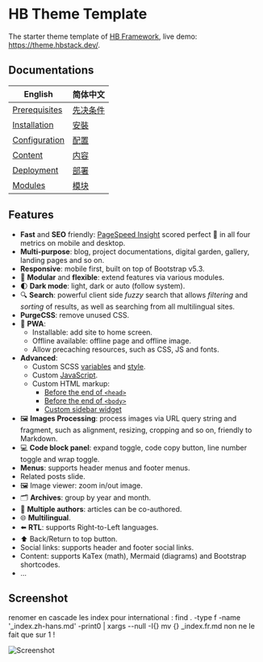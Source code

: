 # HB Theme Template

The starter theme template of [HB Framework](https://hbstack.dev/), live demo: https://theme.hbstack.dev/.

## Documentations

| English                                                                     | 简体中文                                                                    |
| --------------------------------------------------------------------------- | --------------------------------------------------------------------------- |
| [Prerequisites](https://hbstack.dev/en/docs/getting-started/prerequisites/) | [先决条件](https://hbstack.dev/zh-hans/docs/getting-started/prerequisites/) |
| [Installation](https://hbstack.dev/en/docs/getting-started/installation/)   | [安裝](https://hbstack.dev/zh-hans/docs/getting-started/installation/)      |
| [Configuration](https://hbstack.dev/en/docs/configuration/)                 | [配置](https://hbstack.dev/zh-hans/docs/configuration/)                     |
| [Content](https://hbstack.dev/en/docs/content/)                             | [内容](https://hbstack.dev/zh-hans/docs/content/)                           |
| [Deployment](https://hbstack.dev/en/docs/deployment/)                       | [部署](https://hbstack.dev/zh-hans/docs/deployment/)                        |
| [Modules](https://hbstack.dev/en/docs/modules/)                             | [模块](https://hbstack.dev/zh-hans/docs/modules/)                           |

## Features

- **Fast** and **SEO** friendly: [PageSpeed Insight](https://pagespeed.web.dev/analysis?url=https://theme.hbstack.dev/en/) scored perfect :100: in all four metrics on mobile and desktop.
- **Multi-purpose**: blog, project documentations, digital garden, gallery, landing pages and so on.
- **Responsive**: mobile first, built on top of Bootstrap v5.3.
- :ice_cube: **Modular** and **flexible**: extend features via various modules.
- :first_quarter_moon: **Dark mode**: light, dark or auto (follow system).
- :mag: **Search**: powerful client side _fuzzy_ search that allows _filtering_ and _sorting_ of results, as well as searching from all multilingual sites.
- **PurgeCSS**: remove unused CSS.
- :rocket: **PWA**:
  - Installable: add site to home screen.
  - Offline available: offline page and offline image.
  - Allow precaching resources, such as CSS, JS and fonts.
- **Advanced**:
  - Custom SCSS [variables](https://github.com/hbstack/theme/blob/main/assets/hb/modules/custom/scss/variables.tmpl.scss) and [style](https://github.com/hbstack/theme/blob/main/assets/hb/modules/custom/scss/index.scss).
  - Custom [JavaScript](https://github.com/hbstack/theme/blob/main/assets/hb/modules/custom/js/index.ts).
  - Custom HTML markup:
    - [Before the end of `<head>`](https://github.com/hbstack/theme/blob/main/layouts/partials/hugopress/modules/hb-custom/hooks/head-end.html)
    - [Before the end of `<body>`](https://github.com/hbstack/theme/blob/main/layouts/partials/hugopress/modules/hb-custom/hooks/body-end.html)
    - [Custom sidebar widget](https://github.com/hbstack/theme/blob/main/layouts/partials/hugopress/modules/hb-custom/hooks/hb-blog-sidebar.html)
- :framed_picture: **Images Processing**: process images via URL query string and fragment, such as alignment, resizing, cropping and so on, friendly to Markdown.
- :computer: **Code block panel**: expand toggle, code copy button, line number toggle and wrap toggle.
- **Menus**: supports header menus and footer menus.
- Related posts slide.
- :framed_picture: Image viewer: zoom in/out image.
- :card_index_dividers: **Archives**: group by year and month.
- :memo: **Multiple authors**: articles can be co-authored.
- :globe_with_meridians: **Multilingual**.
- :arrow_left: **RTL**: supports Right-to-Left languages.
- :arrow_up: Back/Return to top button.
- Social links: supports header and footer social links.
- Content: supports KaTex (math), Mermaid (diagrams) and Bootstrap shortcodes.
- ...

## Screenshot

renomer en cascade les index pour international :
find . -type f -name '\_index.zh-hans.md' -print0 | xargs --null -I{} mv {} \_index.fr.md non ne le fait que sur 1 !

![Screenshot](https://raw.githubusercontent.com/hbstack/theme/main/images/screenshot.png)
